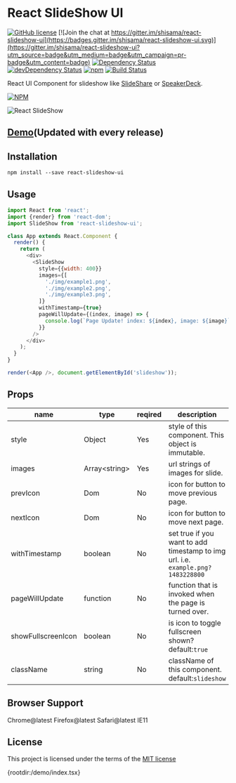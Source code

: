 # React SlideShow UI

[![GitHub license](https://img.shields.io/badge/license-MIT-blue.svg)](https://github.com/shisama/react-slideshow/blob/master/LICENSE)
[![Join the chat at https://gitter.im/shisama/react-slideshow-ui](https://badges.gitter.im/shisama/react-slideshow-ui.svg)](https://gitter.im/shisama/react-slideshow-ui?utm_source=badge&utm_medium=badge&utm_campaign=pr-badge&utm_content=badge)
<a href="https://david-dm.org/shisama/react-slideshow-ui/"><img src="https://david-dm.org/shisama/react-slideshow-ui.svg" alt="Dependency Status"></a>
<a href="https://david-dm.org/shisama/react-slideshow-ui/?type=dev"><img src="https://david-dm.org/shisama/react-slideshow-ui/dev-status.svg" alt="devDependency Status"></a>
[![npm](https://img.shields.io/npm/dt/react-slideshow-ui.svg)](https://www.npmjs.com/package/react-slideshow-ui)
[![Build Status](https://travis-ci.org/shisama/react-slideshow-ui.svg?branch=master)](https://travis-ci.org/shisama/react-slideshow-ui)

React UI Component for slideshow like [SlideShare](https://www.slideshare.net/) or [SpeakerDeck](https://speakerdeck.com/).

[![NPM](https://nodei.co/npm/react-slideshow-ui.png?downloads=true&stars=true)](https://nodei.co/npm/react-slideshow-ui/) 

![React SlideShow](https://github.com/shisama/react-slideshow-ui/raw/master/screenshot.png) 

## [Demo](https://shisama.github.io/react-slideshow-ui/demo/)(Updated with every release)

## Installation
```
npm install --save react-slideshow-ui
```

## Usage
```javascript
import React from 'react';
import {render} from 'react-dom';
import SlideShow from 'react-slideshow-ui';

class App extends React.Component {
  render() {
    return (
      <div>
        <SlideShow
          style={{width: 400}}
          images={[
            './img/example1.png',
            './img/example2.png',
            './img/example3.png',
          ]}
          withTimestamp={true}
          pageWillUpdate={(index, image) => {
            console.log(`Page Update! index: ${index}, image: ${image}`);
          }}
        />
      </div>
    );
  }
}

render(<App />, document.getElementById('slideshow'));

```

## Props

|name|type|reqired|description|
|----|----|-------|-----------|
|style|Object|Yes|style of this component. This object is immutable.|
|images|Array\<string\>|Yes|url strings of images for slide.|
|prevIcon|Dom|No|icon for button to move previous page.|
|nextIcon|Dom|No|icon for button to move next page.|
|withTimestamp|boolean|No|set true if you want to add timestamp to img url. i.e. `example.png?1483228800`|
|pageWillUpdate|function|No|function that is invoked when the page is turned over.|
|showFullscreenIcon|boolean|No|is icon to toggle fullscreen shown? default:`true`|
|className|string|No|className of this component. default:`slideshow`|


## Browser Support
Chrome@latest
Firefox@latest
Safari@latest
IE11

## License
This project is licensed under the terms of the
[MIT license](https://github.com/shisama/react-slideshow/blob/master/LICENSE)

  {rootdir:/demo/index.tsx}